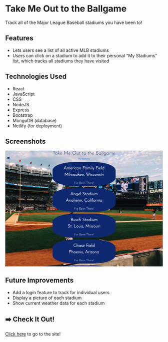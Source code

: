 # Take Me Out to the Ballgame 

Track all of the Major League Baseball stadiums you have been to!

## Features
- Lets users see a list of all active MLB stadiums
- Users can click on a stadium to add it to their personal "My Stadiums" list, which tracks all stadiums they have visited

## Technologies Used
- React
- JavaScript
- CSS
- NodeJS
- Express
- Bootstrap
- MongoDB (database)
- Netlify (for deployment)

## Screenshots
![Home Page](./src/images/home-page.png)

## Future Improvements
- Add a login feature to track for individual users
- Display a picture of each stadium
- Show current weather data for each stadium

##  ➡️ Check It Out!
[Click here](https://caseymacleod-stadium-tracker.herokuapp.com/) to go to the site!

